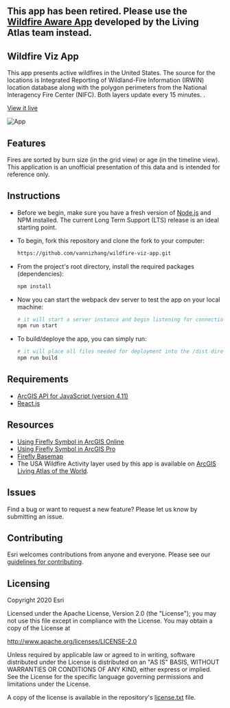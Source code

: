 ## This app has been retired. Please use the [Wildfire Aware App](https://livingatlas.arcgis.com/wildfireaware/) developed by the Living Atlas team instead.

## Wildfire Viz App

This app presents active wildfires in the United States. The source for the locations is Integrated Reporting of Wildland-Fire Information (IRWIN) location database along with the polygon perimeters from the National Interagency Fire Center (NIFC). Both layers update every 15 minutes. .

[View it live](https://livingatlas.arcgis.com/wildfire/)

![App](./screenshot.png)

## Features
Fires are sorted by burn size (in the grid view) or age (in the timeline view). This application is an unofficial presentation of this data and is intended for reference only. 

## Instructions

- Before we begin, make sure you have a fresh version of [Node.js](https://nodejs.org/en/) and NPM installed. The current Long Term Support (LTS) release is an ideal starting point. 

- To begin, fork this repository and clone the fork to your computer:

    ```sh
    https://github.com/vannizhang/wildfire-viz-app.git
    ```

- From the project's root directory, install the required packages (dependencies):

    ```sh
    npm install
    ```

 - Now you can start the webpack dev server to test the app on your local machine:

    ```sh
    # it will start a server instance and begin listening for connections from localhost on port 8080
    npm run start
    ```

 - To build/deploye the app, you can simply run:

    ```sh
    # it will place all files needed for deployment into the /dist directory 
    npm run build
    ```


## Requirements

- [ArcGIS API for JavaScript (version 4.11)](https://developers.arcgis.com/javascript/index.html)
- [React.js](https://reactjs.org/)


## Resources

* [Using Firefly Symbol in ArcGIS Online](https://www.esri.com/arcgis-blog/products/arcgis-living-atlas/mapping/whats-new-in-arcgis-online-firefly/)
* [Using Firefly Symbol in ArcGIS Pro](https://www.esri.com/arcgis-blog/products/arcgis-pro/mapping/steal-this-firefly-style-please/)
* [Firefly Basemap](https://livingatlas.arcgis.com/en/browse/#d=1&q=%22World%20Imagery%20(Firefly)%22)
* The USA Wildfire Activity layer used by this app is available on [ArcGIS Living Atlas of the World](https://www.arcgis.com/home/item.html?id=d957997ccee7408287a963600a77f61f).

## Issues

Find a bug or want to request a new feature?  Please let us know by submitting an issue.

## Contributing

Esri welcomes contributions from anyone and everyone. Please see our [guidelines for contributing](https://github.com/esri/contributing).

## Licensing
Copyright 2020 Esri

Licensed under the Apache License, Version 2.0 (the "License");
you may not use this file except in compliance with the License.
You may obtain a copy of the License at

   http://www.apache.org/licenses/LICENSE-2.0

Unless required by applicable law or agreed to in writing, software
distributed under the License is distributed on an "AS IS" BASIS,
WITHOUT WARRANTIES OR CONDITIONS OF ANY KIND, either express or implied.
See the License for the specific language governing permissions and
limitations under the License.

A copy of the license is available in the repository's [license.txt](license.txt) file.
